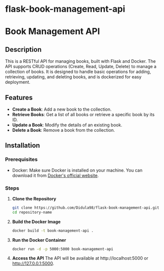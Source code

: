# flask-book-management-api
# Book Management API

## Description

This is a RESTful API for managing books, built with Flask and Docker. The API supports CRUD operations (Create, Read, Update, Delete) to manage a collection of books. It is designed to handle basic operations for adding, retrieving, updating, and deleting books, and is dockerized for easy deployment.

## Features

- **Create a Book**: Add a new book to the collection.
- **Retrieve Books**: Get a list of all books or retrieve a specific book by its ID.
- **Update a Book**: Modify the details of an existing book.
- **Delete a Book**: Remove a book from the collection.

## Installation

### Prerequisites

- Docker: Make sure Docker is installed on your machine. You can download it from [Docker's official website](https://www.docker.com/products/docker-desktop).

### Steps

1. **Clone the Repository**

   ```bash
   git clone https://github.com/Didula98/flask-book-management-api.git
   cd repository-name
2. **Build the Docker Image**
   ```bash
   docker build -t book-management-api .
4. **Run the Docker Container**
   ```bash
   docker run -d -p 5000:5000 book-management-api
6. **Access the API**
   The API will be available at http://localhost:5000 or http://127.0.0.1:5000.
